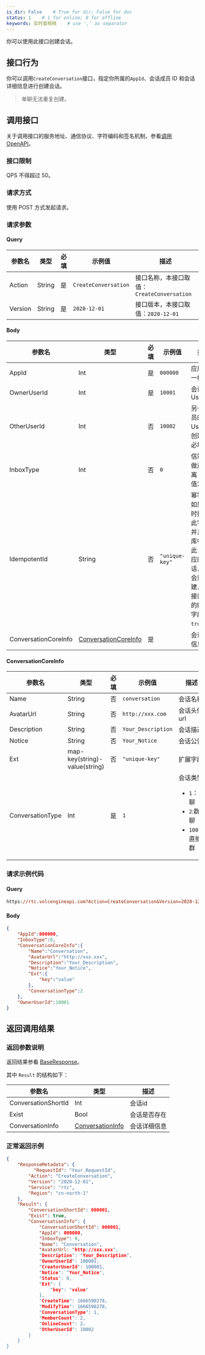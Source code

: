 ```yaml
---
is_dir: False    # True for dir; False for doc
status: 1    # 1 for online; 0 for offline
keywords: 实时音视频    # use ',' as separator
---
```


你可以使用此接口创建会话。

## 接口行为

你可以调用`CreateConversation`接口，指定你所属的`AppId`、会话成员 ID 和会话详细信息进行创建会话。

> 单聊无法重复创建。
## 调用接口

关于调用接口的服务地址、通信协议、字符编码和签名机制，参看[调用 OpenAPI](412251)。
### 接口限制

QPS 不得超过 50。
### 请求方式

使用 POST 方式发起请求。

### 请求参数

#### Query

| **参数名** | **类型** | **必填** | **示例值** | **描述** |
| --- | --- | --- | --- | --- |
| Action | String | 是 | `CreateConversation` |  接口名称，本接口取值：`CreateConversation`|
| Version | String | 是 | `2020-12-01` | 接口版本，本接口取值：`2020-12-01` |

#### Body

| **参数名** | **类型** | **必填** | **示例值** |**描述** |
| --- | --- | --- | --- |--- |
| AppId | Int | 是 |`000000` | 应用的唯一标志 |
| OwnerUserId | Int | 是 | `10001` | 会话成员 UserId |
| OtherUserId | Int | 否 | `10002` | 另一个成员的 UserId， 创建单聊必填 |
| InboxType | Int | 否 | `0` | 信箱，用做逻辑隔离 默认值为 `0` ||
| IdempotentId | String | 否 | `"unique-key"` | 幂等id，如果创建时指定了此字段，并且数据库中存在此 id 对应的会话，则不会重复创建，并且接口返回的Exist字段为`true`。|
| ConversationCoreInfo | [ConversationCoreInfo](#conversationcoreinfo) | 是 |  | 会话详细信息 |

#### ConversationCoreInfo <span id="conversationcoreinfo"></span>

| **参数名** | **类型** | **必填** | **示例值** |**描述** |
| --- | --- | --- | --- |--- |
| Name | String | 否 | `conversation` | 会话名称 |
| AvatarUrl | String | 否  | `http://xxx.com` | 会话头像 url |
| Description | String | 否  | `Your_Description` | 会话描述 |
| Notice | String | 否  | `Your_Notice`| 会话公告 |
| Ext | map-key(string)-value(string) | 否  | `"unique-key"` | 扩展字段 |
| ConversationType | Int | 是 | `1` | 会话类型<ul><li> `1`：单聊</li><li> `2`:群聊 </li><li>`100`：直播群</li></ul>|


### 请求示例代码

#### Query

```postscript
https://rtc.volcengineapi.com?Action=CreateConversation&Version=2020-12-01
```

#### Body

```json
{
    "AppId":000000,
    "InboxType":0,
    "ConversationCoreInfo":{
        "Name":"Conversation",
        "AvatarUrl":"http://xxx.xxx",
        "Description":"Your_Description",
        "Notice":"Your_Notice",
        "Ext":{
            "key":"value"
        },
        "ConversationType":2
    },
    "OwnerUserId":10001
}
```

## 返回调用结果

### 返回参数说明

返回结果参看 [BaseResponse](192711.md#baseresponse)。 

其中 `Result` 的结构如下：

| 参数名 | 类型 | 描述 |
| --- | --- | --- |
| ConversationShortId | Int |  会话id |
| Exist | Bool | 会话是否存在 |
| ConversationInfo | [ConversationInfo](192711.md#conversationinfo)  |  会话详细信息 |


### 正常返回示例
```json
{
    "ResponseMetadata": {
	      "RequestId": "Your_RequestId",    
        "Action": "CreateConversation",
        "Version": "2020-12-01",
        "Service": "rtc",        
        "Region": "cn-north-1"
    },
    "Result": {
        "ConversationShortId": 000001,
        "Exist": true,
        "ConversationInfo": {
            "ConversationShortId": 000001,
            "AppId": 000000,
            "InboxType": 0,
            "Name": "Conversation",
            "AvatarUrl: "http://xxx.xxx",
            "Description": "Your_Description",
            "OwnerUserId": 100001,
            "CreatorUserId": 100001,
            "Notice": "Your_Notice",
            "Status": 0,
            "Ext": {
                "key": "value"
            },
            "CreateTime": 1666598278,
            "ModifyTime": 1666598278,
            "ConversationType": 1,
            "MemberCount": 2,
            "OnlineCount": 2，
            "OtherUserId": 10002       
        }
    }
}
```
